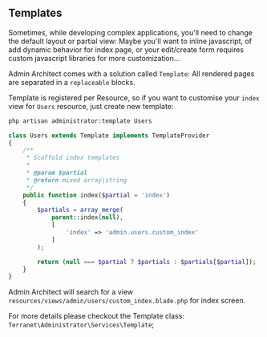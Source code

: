 ## Templates

Sometimes, while developing complex applications, you'll need to change the default layout or partial view: Maybe you'll want to inline javascript, of add dynamic behavior for index page, or your edit/create form requires custom javascript libraries for more customization...

Admin Architect comes with a solution called `Template`: All rendered pages are separated in a `replaceable` blocks.

Template is registered per Resource, so if you want to customise your `index` view for `Users` resource, just create new template:

```bash
php artisan administrator:template Users
```

```php
class Users extends Template implements TemplateProvider
{
    /**
     * Scaffold index templates
     *
     * @param $partial
     * @return mixed array|string
     */
    public function index($partial = 'index')
    {
        $partials = array_merge(
            parent::index(null),
            [
                'index' => 'admin.users.custom_index'
            ]
        );

        return (null === $partial ? $partials : $partials[$partial]);
    }
}
```

Admin Architect will search for a view `resources/views/admin/users/custom_index.blade.php` for index screen.

For more details please checkout the Template class: `Terranet\Administrator\Services\Template`;
